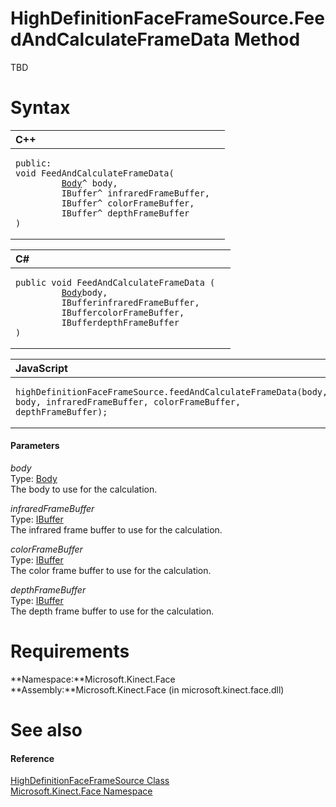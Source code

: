 HighDefinitionFaceFrameSource.FeedAndCalculateFrameData Method  
==============================================================  

TBD <span id="syntaxSection"></span>

Syntax  
======  

<table>
<colgroup>
<col width="100%" />
</colgroup>
<thead>
<tr class="header">
<th align="left">C++</th>
</tr>
</thead>
<tbody>
<tr class="odd">
<td align="left"><pre><code>public:  
void FeedAndCalculateFrameData(  
         <a href="../../../Kinect/Body_Class.md">Body</a>^ body,  
         IBuffer^ infraredFrameBuffer,  
         IBuffer^ colorFrameBuffer,  
         IBuffer^ depthFrameBuffer  
)</code></pre></td>
</tr>
</tbody>
</table>

<table>
<colgroup>
<col width="100%" />
</colgroup>
<thead>
<tr class="header">
<th align="left">C#</th>
</tr>
</thead>
<tbody>
<tr class="odd">
<td align="left"><pre><code>public void FeedAndCalculateFrameData (  
         <a href="../../../Kinect/Body_Class.md">Body</a>body,  
         IBufferinfraredFrameBuffer,  
         IBuffercolorFrameBuffer,  
         IBufferdepthFrameBuffer  
)</code></pre></td>
</tr>
</tbody>
</table>

<table>
<colgroup>
<col width="100%" />
</colgroup>
<thead>
<tr class="header">
<th align="left">JavaScript</th>
</tr>
</thead>
<tbody>
<tr class="odd">
<td align="left"><pre><code>highDefinitionFaceFrameSource.feedAndCalculateFrameData(body, body, infraredFrameBuffer, colorFrameBuffer, depthFrameBuffer);</code></pre></td>
</tr>
</tbody>
</table>

<span id="ID4EG"></span>
#### Parameters  

*body*    
Type: [Body](../../../Kinect/Body_Class.md)  
The body to use for the calculation.  

*infraredFrameBuffer*    
Type: [IBuffer](http://msdn.microsoft.com/en-us/library/windows.storage.streams.ibuffer.aspx)  
The infrared frame buffer to use for the calculation.  

*colorFrameBuffer*    
Type: [IBuffer](http://msdn.microsoft.com/en-us/library/windows.storage.streams.ibuffer.aspx)  
The color frame buffer to use for the calculation.  

*depthFrameBuffer*    
Type: [IBuffer](http://msdn.microsoft.com/en-us/library/windows.storage.streams.ibuffer.aspx)  
The depth frame buffer to use for the calculation.  

<span id="requirements"></span>

Requirements  
============  

**Namespace:**Microsoft.Kinect.Face  
**Assembly:**Microsoft.Kinect.Face (in microsoft.kinect.face.dll)  

<span id="ID4EWB"></span>

See also  
========  

<span id="ID4EYB"></span>
#### Reference  

[HighDefinitionFaceFrameSource Class](../../HighDefinitionFaceFrameS.md)  
 [Microsoft.Kinect.Face Namespace](../../../Kinect.Face.md)  



<!--Please do not edit the data in the comment block below.-->
<!--
TOCTitle : FeedAndCalculateFrameData Method
RLTitle : HighDefinitionFaceFrameSource.FeedAndCalculateFrameData Method
KeywordK : FeedAndCalculateFrameData method
KeywordK : HighDefinitionFaceFrameSource.FeedAndCalculateFrameData method
KeywordF : Microsoft.Kinect.Face.HighDefinitionFaceFrameSource.FeedAndCalculateFrameData
KeywordF : HighDefinitionFaceFrameSource.FeedAndCalculateFrameData
KeywordF : FeedAndCalculateFrameData
KeywordF : Microsoft.Kinect.Face.HighDefinitionFaceFrameSource.FeedAndCalculateFrameData(WindowsPreview.Kinect.Body,Windows.Kinect.Body,Windows.Storage.Streams.IBuffer,Windows.Storage.Streams.IBuffer,Windows.Storage.Streams.IBuffer)
KeywordA : M:Microsoft.Kinect.Face.HighDefinitionFaceFrameSource.FeedAndCalculateFrameData(WindowsPreview.Kinect.Body,Windows.Kinect.Body,Windows.Storage.Streams.IBuffer,Windows.Storage.Streams.IBuffer,Windows.Storage.Streams.IBuffer)
AssetID : M:Microsoft.Kinect.Face.HighDefinitionFaceFrameSource.FeedAndCalculateFrameData(WindowsPreview.Kinect.Body,Windows.Kinect.Body,Windows.Storage.Streams.IBuffer,Windows.Storage.Streams.IBuffer,Windows.Storage.Streams.IBuffer)
Locale : en-us
CommunityContent : 1
APIType : Managed
APILocation : microsoft.kinect.face.dll
APIName : Microsoft.Kinect.Face.HighDefinitionFaceFrameSource.FeedAndCalculateFrameData
TargetOS : Windows
TopicType : kbSyntax
DevLang : VB
DevLang : CSharp
DevLang : JavaScript
DevLang : C++
DocSet : K4Wv2
ProjType : K4Wv2Proj
Technology : Kinect for Windows
Product : Kinect for Windows SDK v2
productversion : 20
-->
